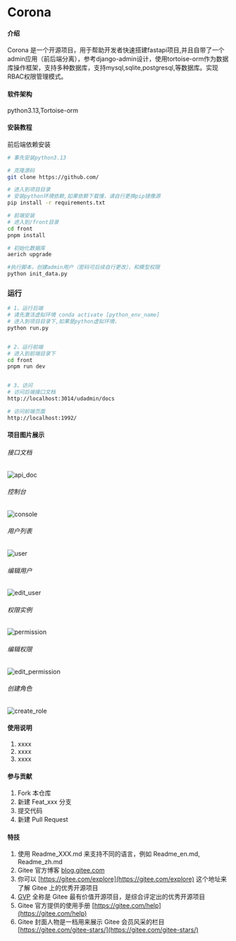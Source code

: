 # Corona

#### 介绍
Corona 是一个开源项目，用于帮助开发者快速搭建fastapi项目,并且自带了一个admin应用（前后端分离），参考django-admin设计，使用tortoise-orm作为数据库操作框架，支持多种数据库，支持mysql,sqlite,postgresql,等数据库。实现RBAC权限管理模式。

#### 软件架构
python3.13,Tortoise-orm


#### 安装教程

前后端依赖安装
```bash
# 事先安装python3.13

# 克隆源码
git clone https://github.com/

# 进入到项目目录
# 安装python环境依赖,如果依赖下载慢，请自行更换pip镜像源
pip install -r requirements.txt

# 前端安装
# 进入到/front目录
cd front
pnpm install

# 初始化数据库
aerich upgrade

#执行脚本，创建admin用户（密码可后续自行更改），和模型权限
python init_data.py

```
### 运行
```bash
# 1、运行后端
# 请先激活虚拟环境 conda activate [python_env_name]
# 进入到项目目录下,如果是python虚拟环境，
python run.py


# 2、运行前端
# 进入到前端目录下
cd front
pnpm run dev


# 3、访问
# 访问后端接口文档
http://localhost:3014/udadmin/docs

# 访问前端页面
http://localhost:1992/
```

#### 项目图片展示
###### 接口文档
![api_doc](https://github.com/croonyy/corona/blob/main/static/images/api_doc.png)
###### 控制台
![console](https://github.com/croonyy/corona/blob/main/static/images/console.png)
###### 用户列表
![user](https://github.com/croonyy/corona/blob/main/static/images/user.png)
###### 编辑用户
![edit_user](https://github.com/croonyy/corona/blob/main/static/images/edit_user.png)
###### 权限实例
![permission](https://github.com/croonyy/corona/blob/main/static/images/permission.png)
###### 编辑权限
![edit_permission](https://github.com/croonyy/corona/blob/main/static/images/edit_permission.png)
###### 创建角色
![create_role](https://github.com/croonyy/corona/blob/main/static/images/create_role.png)

#### 使用说明

1.  xxxx
2.  xxxx
3.  xxxx

#### 参与贡献

1.  Fork 本仓库
2.  新建 Feat_xxx 分支
3.  提交代码
4.  新建 Pull Request


#### 特技

1.  使用 Readme\_XXX.md 来支持不同的语言，例如 Readme\_en.md, Readme\_zh.md
2.  Gitee 官方博客 [blog.gitee.com](https://blog.gitee.com)
3.  你可以 [https://gitee.com/explore](https://gitee.com/explore) 这个地址来了解 Gitee 上的优秀开源项目
4.  [GVP](https://gitee.com/gvp) 全称是 Gitee 最有价值开源项目，是综合评定出的优秀开源项目
5.  Gitee 官方提供的使用手册 [https://gitee.com/help](https://gitee.com/help)
6.  Gitee 封面人物是一档用来展示 Gitee 会员风采的栏目 [https://gitee.com/gitee-stars/](https://gitee.com/gitee-stars/)
